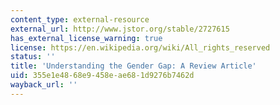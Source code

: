 ```yaml
---
content_type: external-resource
external_url: http://www.jstor.org/stable/2727615
has_external_license_warning: true
license: https://en.wikipedia.org/wiki/All_rights_reserved
status: ''
title: 'Understanding the Gender Gap: A Review Article'
uid: 355e1e48-68e9-458e-ae68-1d9276b7462d
wayback_url: ''
---
```


